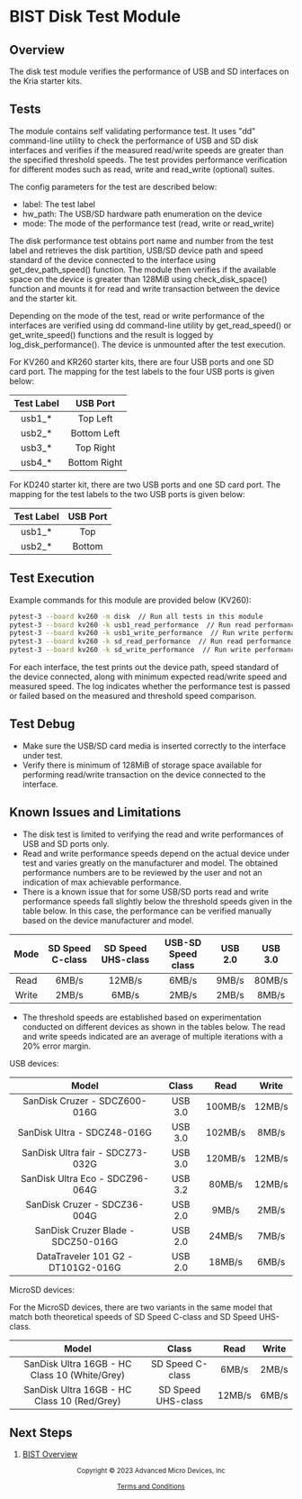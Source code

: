 ﻿# BIST Disk Test Module

## Overview

The disk test module verifies the performance of USB and SD interfaces on the 
Kria starter kits.


## Tests

The module contains self validating performance test. It uses "dd" command-line
utility to check the performance of USB and SD disk interfaces and verifies
if the measured read/write speeds are greater than the specified threshold speeds.
The test provides performance verification for different modes such as read, write
and read_write (optional) suites.

The config parameters for the test are described below:

* label: The test label
* hw_path: The USB/SD hardware path enumeration on the device
* mode: The mode of the performance test (read, write or read_write)

The disk performance test obtains port name and number from the test label
and retrieves the disk partition, USB/SD device path and speed standard of
the device connected to the interface using get_dev_path_speed() function.
The module then verifies if the available space on the device is greater than
128MiB using check_disk_space() function and mounts it for read and write transaction
between the device and the starter kit. 

Depending on the mode of the test, read or write performance of the interfaces
are verified using dd command-line utility by get_read_speed() or get_write_speed()
functions and the result is logged by log_disk_performance(). The device is unmounted
after the test execution.

For KV260 and KR260 starter kits, there are four USB ports and one SD card port. The
mapping for the test labels to the four USB ports is given below:

| Test Label  | USB Port |
| :---------: | :------: |
| usb1_* | Top Left      |
| usb2_* | Bottom Left   |
| usb3_* | Top Right     |
| usb4_* | Bottom Right  |

For KD240 starter kit, there are two USB ports and one SD card port. The
mapping for the test labels to the two USB ports is given below:

| Test Label  | USB Port |
| :---------: | :------: |
| usb1_* |      Top      |
| usb2_* |      Bottom   |

## Test Execution

Example commands for this module are provided below (KV260):

```bash
pytest-3 --board kv260 -m disk  // Run all tests in this module
pytest-3 --board kv260 -k usb1_read_performance  // Run read performance test for USB1 port
pytest-3 --board kv260 -k usb1_write_performance  // Run write performance test for USB1 port
pytest-3 --board kv260 -k sd_read_performance  // Run read performance test for SD port
pytest-3 --board kv260 -k sd_write_performance  // Run write performance test for SD port
```

For each interface, the test prints out the device path, speed standard of the device
connected, along with minimum expected read/write speed and measured speed. The log indicates
whether the performance test is passed or failed based on the measured and threshold speed
comparison.

## Test Debug

* Make sure the USB/SD card media is inserted correctly to the interface under test.
* Verify there is minimum of 128MiB of storage space available for performing read/write
  transaction on the device connected to the interface. 

## Known Issues and Limitations

* The disk test is limited to verifying the read and write performances of USB and SD
  ports only. 
* Read and write performance speeds depend on the actual device under test and varies greatly
  on the manufacturer and model. The obtained performance numbers are to be reviewed by the
  user and not an indication of max achievable performance.
* There is a known issue that for some USB/SD ports read and write performance speeds fall
  slightly below the threshold speeds given in the table below. In this case, the performance
  can be verified manually based on the device manufacturer and model.

| Mode  | SD Speed C-class | SD Speed UHS-class | USB-SD Speed class | USB 2.0 | USB 3.0 |
| :---: | :--------------: | :----------------: | :----------------: | :-----: | :-----: |
| Read  |       6MB/s      |       12MB/s       |        6MB/s       |  9MB/s  |  80MB/s |
| Write |       2MB/s      |       6MB/s        |        2MB/s       |  2MB/s  |  8MB/s  |

* The threshold speeds are established based on experimentation conducted on different devices
  as shown in the tables below. The read and write speeds indicated are an average of multiple
  iterations with a 20% error margin.
  
USB devices:

|                Model                 |   Class   |  Read     |   Write  |
|  :--------------------------------:  |  :-----:  |  :-----:  |  :----:  |
|     SanDisk Cruzer - SDCZ600-016G    |  USB 3.0  |  100MB/s  |  12MB/s  |
|      SanDisk Ultra - SDCZ48-016G     |  USB 3.0  |  102MB/s  |   8MB/s  |
|   SanDisk Ultra fair - SDCZ73-032G   |  USB 3.0  |  120MB/s  |  12MB/s  |
|   SanDisk Ultra Eco - SDCZ96-064G    |  USB 3.2  |  80MB/s   |  12MB/s  |
|      SanDisk Cruzer - SDCZ36-004G    |  USB 2.0  |   9MB/s   |   2MB/s  |
|  SanDisk Cruzer Blade - SDCZ50-016G  |  USB 2.0  |  24MB/s   |   7MB/s  |
|  DataTraveler 101 G2 - DT101G2-016G  |  USB 2.0  |  18MB/s   |   6MB/s  |

MicroSD devices:

For the MicroSD devices, there are two variants in the same model that match both theoretical
speeds of SD Speed C-class and SD Speed UHS-class.

|                      Model                    |        Class       |   Read   |  Write |
| :-------------------------------------------: | :----------------: | :------: | :----: |
| SanDisk Ultra 16GB - HC Class 10 (White/Grey) |  SD Speed C-class  |  6MB/s   |  2MB/s |
| SanDisk Ultra 16GB - HC Class 10 (Red/Grey)   | SD Speed UHS-class |  12MB/s  |  6MB/s |

## Next Steps

1. [BIST Overview](../overview)


<p class="sphinxhide" align="center"><sub>Copyright © 2023 Advanced Micro Devices, Inc</sub></p>

<p class="sphinxhide" align="center"><sup><a href="https://www.amd.com/en/corporate/copyright">Terms and Conditions</a></sup></p>